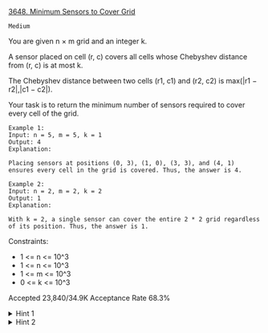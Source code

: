 [3648. Minimum Sensors to Cover Grid](https://leetcode.com/problems/minimum-sensors-to-cover-grid/)

`Medium`

You are given n × m grid and an integer k.

A sensor placed on cell (r, c) covers all cells whose Chebyshev distance from (r, c) is at most k.

The Chebyshev distance between two cells (r1, c1) and (r2, c2) is max(|r1 − r2|,|c1 − c2|).

Your task is to return the minimum number of sensors required to cover every cell of the grid.

```
Example 1:
Input: n = 5, m = 5, k = 1
Output: 4
Explanation:

Placing sensors at positions (0, 3), (1, 0), (3, 3), and (4, 1) ensures every cell in the grid is covered. Thus, the answer is 4.

Example 2:
Input: n = 2, m = 2, k = 2
Output: 1
Explanation:

With k = 2, a single sensor can cover the entire 2 * 2 grid regardless of its position. Thus, the answer is 1.
```

Constraints:

- 1 <= n <= 10^3
- 1 <= n <= 10^3
- 1 <= m <= 10^3
- 0 <= k <= 10^3

Accepted
23,840/34.9K
Acceptance Rate
68.3%

<details>
<summary>Hint 1</summary>

Let s = 2*k + 1, the side length each sensor covers.

</details>
<details>
<summary>Hint 2</summary>

The minimum number is ceil(n / s) * ceil(m / s).

</details>
